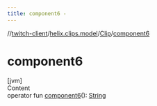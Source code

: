 ```yaml
---
title: component6 -
---
```

//[twitch-client](../../index.md)/[helix.clips.model](../index.md)/[Clip](index.md)/[component6](component6.md)



# component6  
[jvm]  
Content  
operator fun [component6](component6.md)(): [String](https://kotlinlang.org/api/latest/jvm/stdlib/kotlin/-string/index.html)  



